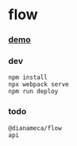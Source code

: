 # flow

### [demo](https://dianameca.com/flow/)

### dev 

```
npm install
npx webpack serve
npm run deploy
```

### todo
```
@dianameca/flow
api
```
